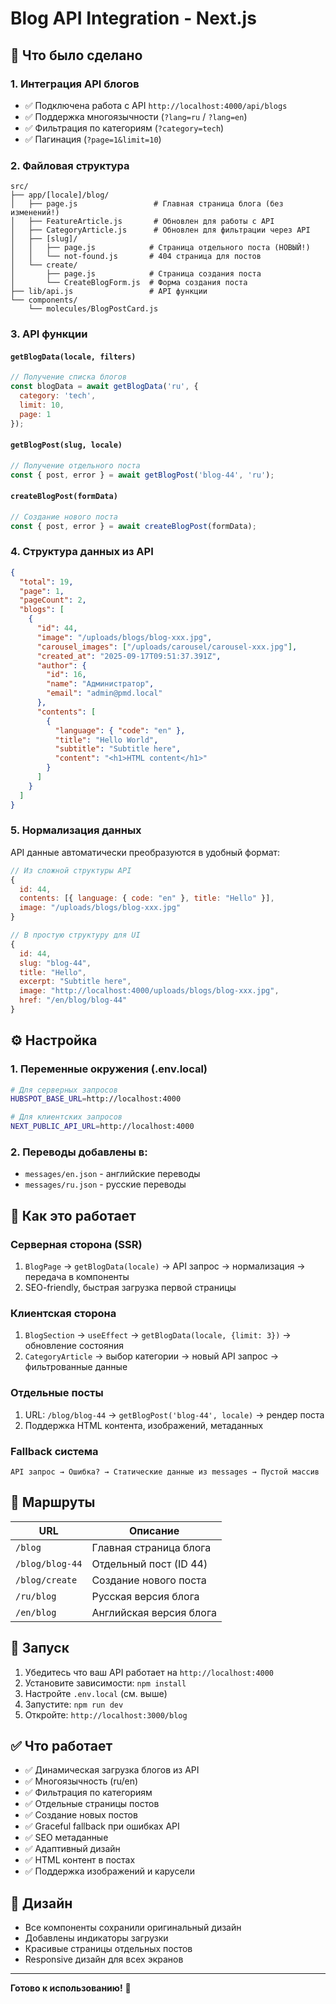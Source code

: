 # Blog API Integration - Next.js

## 🚀 Что было сделано

### 1. Интеграция API блогов
- ✅ Подключена работа с API `http://localhost:4000/api/blogs`
- ✅ Поддержка многоязычности (`?lang=ru` / `?lang=en`)
- ✅ Фильтрация по категориям (`?category=tech`)
- ✅ Пагинация (`?page=1&limit=10`)

### 2. Файловая структура
```
src/
├── app/[locale]/blog/
│   ├── page.js                 # Главная страница блога (без изменений!)
│   ├── FeatureArticle.js       # Обновлен для работы с API
│   ├── CategoryArticle.js      # Обновлен для фильтрации через API
│   ├── [slug]/
│   │   ├── page.js            # Страница отдельного поста (НОВЫЙ!)
│   │   └── not-found.js       # 404 страница для постов
│   └── create/
│       ├── page.js            # Страница создания поста
│       └── CreateBlogForm.js  # Форма создания поста
├── lib/api.js                 # API функции
└── components/
    └── molecules/BlogPostCard.js
```

### 3. API функции

#### `getBlogData(locale, filters)`
```javascript
// Получение списка блогов
const blogData = await getBlogData('ru', { 
  category: 'tech', 
  limit: 10, 
  page: 1 
});
```

#### `getBlogPost(slug, locale)`
```javascript
// Получение отдельного поста
const { post, error } = await getBlogPost('blog-44', 'ru');
```

#### `createBlogPost(formData)`
```javascript
// Создание нового поста
const { post, error } = await createBlogPost(formData);
```

### 4. Структура данных из API
```json
{
  "total": 19,
  "page": 1,
  "pageCount": 2,
  "blogs": [
    {
      "id": 44,
      "image": "/uploads/blogs/blog-xxx.jpg",
      "carousel_images": ["/uploads/carousel/carousel-xxx.jpg"],
      "created_at": "2025-09-17T09:51:37.391Z",
      "author": {
        "id": 16,
        "name": "Администратор",
        "email": "admin@pmd.local"
      },
      "contents": [
        {
          "language": { "code": "en" },
          "title": "Hello World",
          "subtitle": "Subtitle here",
          "content": "<h1>HTML content</h1>"
        }
      ]
    }
  ]
}
```

### 5. Нормализация данных
API данные автоматически преобразуются в удобный формат:

```javascript
// Из сложной структуры API
{
  id: 44,
  contents: [{ language: { code: "en" }, title: "Hello" }],
  image: "/uploads/blogs/blog-xxx.jpg"
}

// В простую структуру для UI
{
  id: 44,
  slug: "blog-44",
  title: "Hello",
  excerpt: "Subtitle here",
  image: "http://localhost:4000/uploads/blogs/blog-xxx.jpg",
  href: "/en/blog/blog-44"
}
```

## ⚙️ Настройка

### 1. Переменные окружения (.env.local)
```bash
# Для серверных запросов
HUBSPOT_BASE_URL=http://localhost:4000

# Для клиентских запросов  
NEXT_PUBLIC_API_URL=http://localhost:4000
```

### 2. Переводы добавлены в:
- `messages/en.json` - английские переводы
- `messages/ru.json` - русские переводы

## 🔄 Как это работает

### Серверная сторона (SSR)
1. `BlogPage` → `getBlogData(locale)` → API запрос → нормализация → передача в компоненты
2. SEO-friendly, быстрая загрузка первой страницы

### Клиентская сторона
1. `BlogSection` → `useEffect` → `getBlogData(locale, {limit: 3})` → обновление состояния
2. `CategoryArticle` → выбор категории → новый API запрос → фильтрованные данные

### Отдельные посты
1. URL: `/blog/blog-44` → `getBlogPost('blog-44', locale)` → рендер поста
2. Поддержка HTML контента, изображений, метаданных

### Fallback система
```
API запрос → Ошибка? → Статические данные из messages → Пустой массив
```

## 🎯 Маршруты

| URL | Описание |
|-----|----------|
| `/blog` | Главная страница блога |
| `/blog/blog-44` | Отдельный пост (ID 44) |
| `/blog/create` | Создание нового поста |
| `/ru/blog` | Русская версия блога |
| `/en/blog` | Английская версия блога |

## 🚀 Запуск

1. Убедитесь что ваш API работает на `http://localhost:4000`
2. Установите зависимости: `npm install`
3. Настройте `.env.local` (см. выше)
4. Запустите: `npm run dev`
5. Откройте: `http://localhost:3000/blog`

## ✅ Что работает

- ✅ Динамическая загрузка блогов из API
- ✅ Многоязычность (ru/en)
- ✅ Фильтрация по категориям
- ✅ Отдельные страницы постов
- ✅ Создание новых постов
- ✅ Graceful fallback при ошибках API
- ✅ SEO метаданные
- ✅ Адаптивный дизайн
- ✅ HTML контент в постах
- ✅ Поддержка изображений и карусели

## 🎨 Дизайн
- Все компоненты сохранили оригинальный дизайн
- Добавлены индикаторы загрузки
- Красивые страницы отдельных постов
- Responsive дизайн для всех экранов

---

**Готово к использованию!** 🎉
